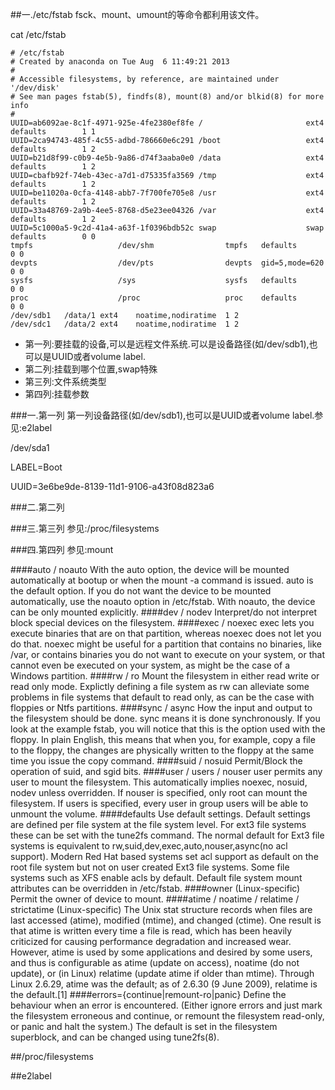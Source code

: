 ##一./etc/fstab
fsck、mount、umount的等命令都利用该文件。

cat /etc/fstab

    # /etc/fstab
    # Created by anaconda on Tue Aug  6 11:49:21 2013
    #
    # Accessible filesystems, by reference, are maintained under '/dev/disk'
    # See man pages fstab(5), findfs(8), mount(8) and/or blkid(8) for more info
    #
    UUID=ab6092ae-8c1f-4971-925e-4fe2380ef8fe /                       ext4    defaults        1 1
    UUID=2ca94743-485f-4c55-adbd-786660e6c291 /boot                   ext4    defaults        1 2
    UUID=b21d8f99-c0b9-4e5b-9a86-d74f3aaba0e0 /data                   ext4    defaults        1 2
    UUID=cbafb92f-74eb-43ec-a7d1-d75335fa3569 /tmp                    ext4    defaults        1 2
    UUID=be11020a-0cfa-4148-abb7-7f700fe705e8 /usr                    ext4    defaults        1 2
    UUID=33a48769-2a9b-4ee5-8768-d5e23ee04326 /var                    ext4    defaults        1 2
    UUID=5c1000a5-9c2d-41a4-a63f-1f0396bdb52c swap                    swap    defaults        0 0
    tmpfs                   /dev/shm                tmpfs   defaults        0 0
    devpts                  /dev/pts                devpts  gid=5,mode=620  0 0
    sysfs                   /sys                    sysfs   defaults        0 0
    proc                    /proc                   proc    defaults        0 0
    /dev/sdb1	/data/1	ext4	noatime,nodiratime	1 2
    /dev/sdc1	/data/2	ext4	noatime,nodiratime	1 2

* 第一列:要挂载的设备,可以是远程文件系统.可以是设备路径(如/dev/sdb1),也可以是UUID或者volume label.
* 第二列:挂载到哪个位置,swap特殊
* 第三列:文件系统类型
* 第四列:挂载参数

###一.第一列
第一列设备路径(如/dev/sdb1),也可以是UUID或者volume label.参见:e2label

/dev/sda1

LABEL=Boot

UUID=3e6be9de-8139-11d1-9106-a43f08d823a6

###二.第二列


###三.第三列
参见:/proc/filesystems

###四.第四列
参见:mount

####auto / noauto
With the auto option, the device will be mounted automatically at bootup or when the mount -a command is issued. auto is the default option. If you do not want the device to be mounted automatically, use the noauto option in /etc/fstab. With noauto, the device can be only mounted explicitly.
####dev / nodev
Interpret/do not interpret block special devices on the filesystem.
####exec / noexec
exec lets you execute binaries that are on that partition, whereas noexec does not let you do that. noexec might be useful for a partition that contains no binaries, like /var, or contains binaries you do not want to execute on your system, or that cannot even be executed on your system, as might be the case of a Windows partition.
####rw / ro
Mount the filesystem in either read write or read only mode. Explictly defining a file system as rw can alleviate some problems in file systems that default to read only, as can be the case with floppies or Ntfs partitions.
####sync / async
How the input and output to the filesystem should be done. sync means it is done synchronously. If you look at the example fstab, you will notice that this is the option used with the floppy. In plain English, this means that when you, for example, copy a file to the floppy, the changes are physically written to the floppy at the same time you issue the copy command.
####suid / nosuid
Permit/Block the operation of suid, and sgid bits.
####user / users / nouser
user permits any user to mount the filesystem. This automatically implies noexec, nosuid, nodev unless overridden. If nouser is specified, only root can mount the filesystem. If users is specified, every user in group users will be able to unmount the volume.
####defaults
Use default settings. Default settings are defined per file system at the file system level. For ext3 file systems these can be set with the tune2fs command. The normal default for Ext3 file systems is equivalent to rw,suid,dev,exec,auto,nouser,async(no acl support). Modern Red Hat based systems set acl support as default on the root file system but not on user created Ext3 file systems. Some file systems such as XFS enable acls by default. Default file system mount attributes can be overridden in /etc/fstab.
####owner (Linux-specific)
Permit the owner of device to mount.
####atime / noatime / relatime / strictatime (Linux-specific)
The Unix stat structure records when files are last accessed (atime), modified (mtime), and changed (ctime). One result is that atime is written every time a file is read, which has been heavily criticized for causing performance degradation and increased wear. However, atime is used by some applications and desired by some users, and thus is configurable as atime (update on access), noatime (do not update), or (in Linux) relatime (update atime if older than mtime). Through Linux 2.6.29, atime was the default; as of 2.6.30 (9 June 2009), relatime is the default.[1] 
####errors={continue|remount-ro|panic}
Define  the  behaviour  when an error is encountered.  (Either ignore errors and just mark the filesystem erroneous and continue, or remount the filesystem read-only, or panic and halt the system.)  The default is set in the filesystem superblock, and can be changed using tune2fs(8).

##/proc/filesystems

##e2label

